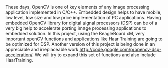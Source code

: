 These days, OpenCV is one of key elements of any image processing application implemented in C/C++.
Embedded design helps to have mobile, low level, low size and low price implementation of PC applications. Having embedded OpenCV library for digital signal processors (DSP) can be of a very big help to accelerate porting image processing applications to embedded solution.
In this project, using the BeagleBoard xM, very important openCV functions and applications like Haar Training are going to be optimized for DSP.
Another version of this project is being done in an appreciable and irreplaceable work http://code.google.com/p/opencv-dsp-acceleration/. We will try to expand this set of functions and also include HaarTraining.